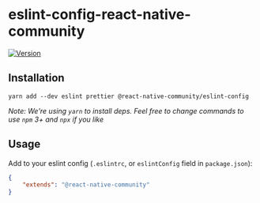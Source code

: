 # eslint-config-react-native-community

[![Version][version-badge]][package]

## Installation

```
yarn add --dev eslint prettier @react-native-community/eslint-config
```

*Note: We're using `yarn` to install deps. Feel free to change commands to use `npm` 3+ and `npx` if you like*

## Usage

Add to your eslint config (`.eslintrc`, or `eslintConfig` field in `package.json`):

```json
{
    "extends": "@react-native-community"
}
```

[version-badge]: https://img.shields.io/npm/v/@react-native-community/eslint-config.svg?style=flat-square
[package]: https://www.npmjs.com/package/@react-native-community/eslint-config


